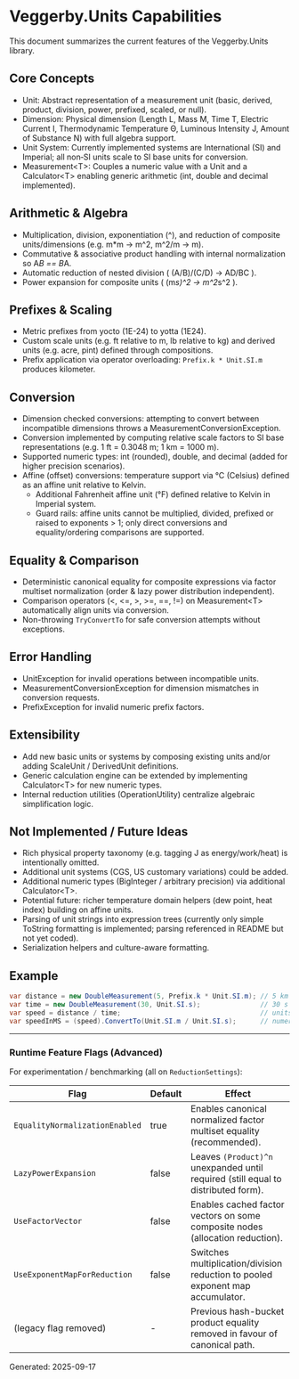 # Veggerby.Units Capabilities

This document summarizes the current features of the Veggerby.Units library.

## Core Concepts

* Unit: Abstract representation of a measurement unit (basic, derived, product, division, power, prefixed, scaled, or null).
* Dimension: Physical dimension (Length L, Mass M, Time T, Electric Current I, Thermodynamic Temperature Θ, Luminous Intensity J, Amount of Substance N) with full algebra support.
* Unit System: Currently implemented systems are International (SI) and Imperial; all non‑SI units scale to SI base units for conversion.
* Measurement&lt;T&gt;: Couples a numeric value with a Unit and a Calculator&lt;T&gt; enabling generic arithmetic (int, double and decimal implemented).

## Arithmetic & Algebra

* Multiplication, division, exponentiation (^), and reduction of composite units/dimensions (e.g. m*m -> m^2, m^2/m -> m).
* Commutative & associative product handling with internal normalization so A*B == B*A.
* Automatic reduction of nested division ( (A/B)/(C/D) -> AD/BC ).
* Power expansion for composite units ( (m*s)^2 -> m^2*s^2 ).

## Prefixes & Scaling

* Metric prefixes from yocto (1E-24) to yotta (1E24).
* Custom scale units (e.g. ft relative to m, lb relative to kg) and derived units (e.g. acre, pint) defined through compositions.
* Prefix application via operator overloading: `Prefix.k * Unit.SI.m` produces kilometer.

## Conversion

* Dimension checked conversions: attempting to convert between incompatible dimensions throws a MeasurementConversionException.
* Conversion implemented by computing relative scale factors to SI base representations (e.g. 1 ft = 0.3048 m; 1 km = 1000 m).
* Supported numeric types: int (rounded), double, and decimal (added for higher precision scenarios).
* Affine (offset) conversions: temperature support via °C (Celsius) defined as an affine unit relative to Kelvin.
  * Additional Fahrenheit affine unit (°F) defined relative to Kelvin in Imperial system.
  * Guard rails: affine units cannot be multiplied, divided, prefixed or raised to exponents > 1; only direct conversions and equality/ordering comparisons are supported.

## Equality & Comparison

* Deterministic canonical equality for composite expressions via factor multiset normalization (order & lazy power distribution independent).
* Comparison operators (&lt;, &lt;=, &gt;, &gt;=, ==, !=) on Measurement&lt;T&gt; automatically align units via conversion.
* Non-throwing `TryConvertTo` for safe conversion attempts without exceptions.

## Error Handling

* UnitException for invalid operations between incompatible units.
* MeasurementConversionException for dimension mismatches in conversion requests.
* PrefixException for invalid numeric prefix factors.

## Extensibility

* Add new basic units or systems by composing existing units and/or adding ScaleUnit / DerivedUnit definitions.
* Generic calculation engine can be extended by implementing Calculator&lt;T&gt; for new numeric types.
* Internal reduction utilities (OperationUtility) centralize algebraic simplification logic.

## Not Implemented / Future Ideas

* Rich physical property taxonomy (e.g. tagging J as energy/work/heat) is intentionally omitted.
* Additional unit systems (CGS, US customary variations) could be added.
* Additional numeric types (BigInteger / arbitrary precision) via additional Calculator&lt;T&gt;.
* Potential future: richer temperature domain helpers (dew point, heat index) building on affine units.
* Parsing of unit strings into expression trees (currently only simple ToString formatting is implemented; parsing referenced in README but not yet coded).
* Serialization helpers and culture-aware formatting.

## Example

```csharp
var distance = new DoubleMeasurement(5, Prefix.k * Unit.SI.m); // 5 km
var time = new DoubleMeasurement(30, Unit.SI.s);               // 30 s
var speed = distance / time;                                   // units: km/s
var speedInMS = (speed).ConvertTo(Unit.SI.m / Unit.SI.s);      // numeric value ~ 5000 m/s
```

---

### Runtime Feature Flags (Advanced)

For experimentation / benchmarking (all on `ReductionSettings`):

| Flag | Default | Effect |
|------|---------|--------|
| `EqualityNormalizationEnabled` | true | Enables canonical normalized factor multiset equality (recommended). |
| `LazyPowerExpansion` | false | Leaves `(Product)^n` unexpanded until required (still equal to distributed form). |
| `UseFactorVector` | false | Enables cached factor vectors on some composite nodes (allocation reduction). |
| `UseExponentMapForReduction` | false | Switches multiplication/division reduction to pooled exponent map accumulator. |
| (legacy flag removed) | - | Previous hash-bucket product equality removed in favour of canonical path. |

Generated: 2025-09-17
